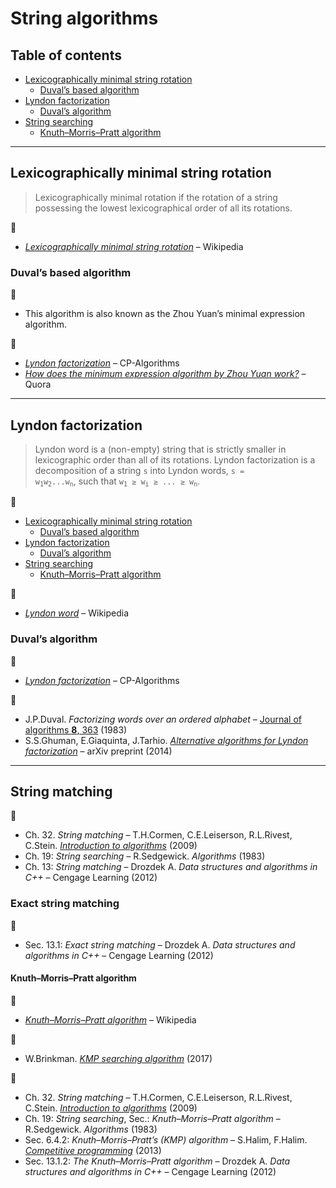 # String algorithms <!-- omit in toc -->

## Table of contents <!-- omit in toc -->

- [Lexicographically minimal string rotation](#lexicographically-minimal-string-rotation)
	- [Duval’s based algorithm](#duvals-based-algorithm)
- [Lyndon factorization](#lyndon-factorization)
	- [Duval’s algorithm](#duvals-algorithm)
- [String searching](#string-searching)
	- [Knuth–Morris–Pratt algorithm](#knuthndashmorrisndashpratt-algorithm)

---

## Lexicographically minimal string rotation

> Lexicographically minimal rotation if the rotation of a string possessing the lowest lexicographical order of all its rotations.

:link:

- [*Lexicographically minimal string rotation*](https://en.wikipedia.org/wiki/Lexicographically_minimal_string_rotation) – Wikipedia

### Duval’s based algorithm

:memo:

- This algorithm is also known as the Zhou Yuan’s minimal expression algorithm.

:link:

- [*Lyndon factorization*](https://cp-algorithms.com/string/lyndon_factorization.html) – CP-Algorithms
- [*How does the minimum expression algorithm by Zhou Yuan work?*](https://www.quora.com/How-does-the-minimum-expression-algorithm-by-Zhou-Yuan-work) – Quora

---

## Lyndon factorization

> Lyndon word is a (non-empty) string that is strictly smaller in lexicographic order than all of its rotations. Lyndon factorization is a decomposition of a string `s` into Lyndon words, <code>s = w<sub>1</sub>w<sub>2</sub>...w<sub>n</sub></code>, such that <code>w<sub>1</sub> &ge; w<sub>i</sub> &ge; ... &ge; w<sub>n</sub></code>.

:memo:

- [Lexicographically minimal string rotation](#lexicographically-minimal-string-rotation)
	- [Duval’s based algorithm](#duvals-based-algorithm)
- [Lyndon factorization](#lyndon-factorization)
	- [Duval’s algorithm](#duvals-algorithm)
- [String searching](#string-searching)
	- [Knuth–Morris–Pratt algorithm](#knuthndashmorrisndashpratt-algorithm)

:link:

- [*Lyndon word*](https://en.wikipedia.org/wiki/Lyndon_word) – Wikipedia

### Duval’s algorithm

:link:

- [*Lyndon factorization*](https://cp-algorithms.com/string/lyndon_factorization.html) – CP-Algorithms

:page_facing_up:

- J.P.Duval. *Factorizing words over an ordered alphabet* – [Journal of algorithms **8**, 363](https://dx.doi.org/10.1016/0196-6774(83)90017-2) (1983)
- S.S.Ghuman, E.Giaquinta, J.Tarhio. [*Alternative algorithms for Lyndon factorization*](https://arxiv.org/abs/1405.4892) – arXiv preprint (2014)

---

## String matching

:book:

- Ch. 32. *String matching* – T.H.Cormen, C.E.Leiserson, R.L.Rivest, C.Stein. [*Introduction to algorithms*](https://mitpress.mit.edu/books/introduction-algorithms-third-edition) (2009)
- Ch. 19: *String searching* – R.Sedgewick. *Algorithms* (1983)
- Ch. 13: *String matching* – Drozdek A. *Data structures and algorithms in C++* – Cengage Learning (2012)

### Exact string matching

:book:

- Sec. 13.1: *Exact string matching* – Drozdek A. *Data structures and algorithms in C++* – Cengage Learning (2012)

#### Knuth–Morris–Pratt algorithm

:link:

- [*Knuth–Morris–Pratt algorithm*](https://en.wikipedia.org/wiki/Knuth%E2%80%93Morris%E2%80%93Pratt_algorithm) – Wikipedia

:movie_camera:

- W.Brinkman. [*KMP searching algorithm*](https://www.youtube.com/watch?v=y2b94AxPlF8) (2017)

:book:

- Ch. 32. *String matching* – T.H.Cormen, C.E.Leiserson, R.L.Rivest, C.Stein. [*Introduction to algorithms*](https://mitpress.mit.edu/books/introduction-algorithms-third-edition) (2009)
- Ch. 19: *String searching*, Sec.: *Knuth–Morris–Pratt algorithm* – R.Sedgewick. *Algorithms* (1983)
- Sec. 6.4.2: *Knuth–Morris–Pratt’s (KMP) algorithm* – S.Halim, F.Halim. [*Competitive programming*](https://cpbook.net/) (2013)
- Sec. 13.1.2: *The Knuth–Morris–Pratt algorithm* – Drozdek A. *Data structures and algorithms in C++* – Cengage Learning (2012)

